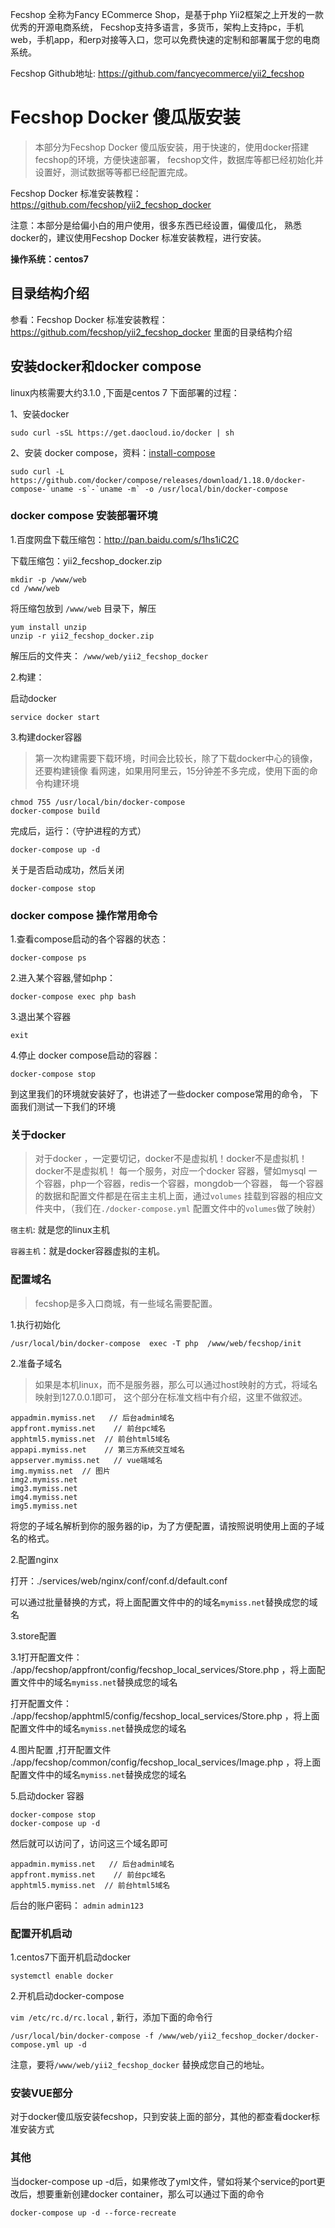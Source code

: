 Fecshop 全称为Fancy ECommerce Shop，是基于php Yii2框架之上开发的一款优秀的开源电商系统， Fecshop支持多语言，多货币，架构上支持pc，手机web，手机app，和erp对接等入口，您可以免费快速的定制和部署属于您的电商系统。

Fecshop Github地址: https://github.com/fancyecommerce/yii2_fecshop

Fecshop Docker 傻瓜版安装
=============


> 本部分为Fecshop Docker 傻瓜版安装，用于快速的，使用docker搭建fecshop的环境，方便快速部署，
fecshop文件，数据库等都已经初始化并设置好，测试数据等等都已经配置完成。

Fecshop Docker 标准安装教程：https://github.com/fecshop/yii2_fecshop_docker

注意：本部分是给偏小白的用户使用，很多东西已经设置，偏傻瓜化，
熟悉docker的，建议使用Fecshop Docker 标准安装教程，进行安装。


**操作系统：centos7**

目录结构介绍
---------

参看：Fecshop Docker 标准安装教程：https://github.com/fecshop/yii2_fecshop_docker
里面的目录结构介绍


安装docker和docker compose
-------------------------

linux内核需要大约3.1.0 ,下面是centos 7 下面部署的过程：


1、安装docker

```
sudo curl -sSL https://get.daocloud.io/docker | sh
```

2、安装 docker compose，资料：[install-compose](https://docs.docker.com/compose/install/#install-compose)

```
sudo curl -L https://github.com/docker/compose/releases/download/1.18.0/docker-compose-`uname -s`-`uname -m` -o /usr/local/bin/docker-compose
```



### docker compose 安装部署环境


1.百度网盘下载压缩包：http://pan.baidu.com/s/1hs1iC2C

下载压缩包：yii2_fecshop_docker.zip

```
mkdir -p /www/web
cd /www/web
```

将压缩包放到 `/www/web` 目录下，解压

```
yum install unzip
unzip -r yii2_fecshop_docker.zip
```

解压后的文件夹： `/www/web/yii2_fecshop_docker`

2.构建：

启动docker

```
service docker start
```

3.构建docker容器

> 第一次构建需要下载环境，时间会比较长，除了下载docker中心的镜像，还要构建镜像
> 看网速，如果用阿里云，15分钟差不多完成，使用下面的命令构建环境

```
chmod 755 /usr/local/bin/docker-compose
docker-compose build
```


完成后，运行：（守护进程的方式）

```
docker-compose up -d
```

关于是否启动成功，然后关闭

```
docker-compose stop
```

### docker compose 操作常用命令


1.查看compose启动的各个容器的状态：

```
docker-compose ps
```

2.进入某个容器,譬如php：

```
docker-compose exec php bash
```

3.退出某个容器

```
exit
```


4.停止 docker compose启动的容器：

```
docker-compose stop
```

到这里我们的环境就安装好了，也讲述了一些docker compose常用的命令，
下面我们测试一下我们的环境


### 关于docker 



> 对于docker ，一定要切记，docker不是虚拟机！docker不是虚拟机！docker不是虚拟机！
> 每一个服务，对应一个docker 容器，譬如mysql
> 一个容器，php一个容器，redis一个容器，mongdob一个容器，
> 每一个容器的数据和配置文件都是在宿主主机上面，通过`volumes`
> 挂载到容器的相应文件夹中，（我们在`./docker-compose.yml`
> 配置文件中的`volumes`做了映射）

`宿主机`: 就是您的linux主机

`容器主机`：就是docker容器虚拟的主机。


### 配置域名

> fecshop是多入口商城，有一些域名需要配置。

1.执行初始化

```
/usr/local/bin/docker-compose  exec -T php  /www/web/fecshop/init
```

2.准备子域名

> 如果是本机linux，而不是服务器，那么可以通过host映射的方式，将域名映射到127.0.0.1即可，
这个部分在标准文档中有介绍，这里不做叙述。

```
appadmin.mymiss.net   // 后台admin域名
appfront.mymiss.net    // 前台pc域名
apphtml5.mymiss.net  // 前台html5域名
appapi.mymiss.net    // 第三方系统交互域名
appserver.mymiss.net   // vue端域名
img.mymiss.net  // 图片
img2.mymiss.net
img3.mymiss.net
img4.mymiss.net
img5.mymiss.net
```

将您的子域名解析到你的服务器的ip，为了方便配置，请按照说明使用上面的子域名的格式。


2.配置nginx

打开：./services/web/nginx/conf/conf.d/default.conf

可以通过批量替换的方式，将上面配置文件中的的域名`mymiss.net`替换成您的域名



3.store配置

3.1打开配置文件：
./app/fecshop/appfront/config/fecshop_local_services/Store.php
，将上面配置文件中的域名`mymiss.net`替换成您的域名

打开配置文件：
./app/fecshop/apphtml5/config/fecshop_local_services/Store.php
，将上面配置文件中的域名`mymiss.net`替换成您的域名



4.图片配置
,打开配置文件
./app/fecshop/common/config/fecshop_local_services/Image.php
，将上面配置文件中的域名`mymiss.net`替换成您的域名

5.启动docker 容器

```
docker-compose stop
docker-compose up -d
```

然后就可以访问了，访问这三个域名即可

```
appadmin.mymiss.net   // 后台admin域名
appfront.mymiss.net    // 前台pc域名
apphtml5.mymiss.net  // 前台html5域名
```


后台的账户密码： `admin`  `admin123`



### 配置开机启动

1.centos7下面开机启动docker

```
systemctl enable docker
```

2.开机启动docker-compose

`vim /etc/rc.d/rc.local` , 新行，添加下面的命令行

```
/usr/local/bin/docker-compose -f /www/web/yii2_fecshop_docker/docker-compose.yml up -d
```

注意，要将`/www/web/yii2_fecshop_docker` 替换成您自己的地址。


### 安装VUE部分


对于docker傻瓜版安装fecshop，只到安装上面的部分，其他的都查看docker标准安装方式



### 其他

当docker-compose up -d后，如果修改了yml文件，譬如将某个service的port更改后，想要重新创建docker container，那么可以通过下面的命令

```
docker-compose up -d --force-recreate
```

